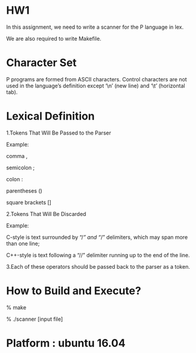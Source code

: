 # HW1

In this assignment, we need to write a scanner for the P language in lex.

We are also required to write Makefile.

# Character Set

P programs are formed from ASCII characters. Control characters are not used in the language’s definition except ‘\n’ (new line) and ‘\t’ (horizontal tab).

# Lexical Definition

1.Tokens That Will Be Passed to the Parser

Example:

 comma , 
 
 semicolon ; 
 
 colon :
 
 parentheses ()
 
 square brackets []
 
2.Tokens That Will Be Discarded

Example:

C-style is text surrounded by “/*” and “*/” delimiters, which may span more than one line; 

C++-style is text following a “//” delimiter running up to the end of the line.

3.Each of these operators should be passed back to the parser as a token.

# How to Build and Execute?

% make

% ./scanner [input file]

# Platform : ubuntu 16.04
